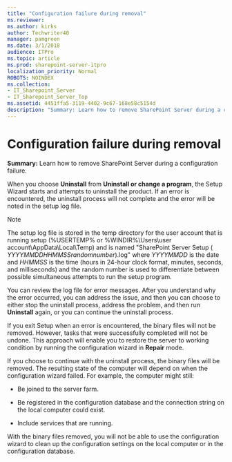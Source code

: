 ```yaml
---
title: "Configuration failure during removal"
ms.reviewer: 
ms.author: kirks
author: Techwriter40
manager: pamgreen
ms.date: 3/1/2018
audience: ITPro
ms.topic: article
ms.prod: sharepoint-server-itpro
localization_priority: Normal
ROBOTS: NOINDEX
ms.collection:
- IT_Sharepoint_Server
- IT_Sharepoint_Server_Top
ms.assetid: 4451ffa5-3119-4402-9c67-168e58c5154d
description: "Summary: Learn how to remove SharePoint Server during a configuration failure."
---
```


# Configuration failure during removal

 **Summary:** Learn how to remove SharePoint Server during a configuration failure. 
  
When you choose **Uninstall** from **Uninstall or change a program**, the Setup Wizard starts and attempts to uninstall the product. If an error is encountered, the uninstall process will not complete and the error will be noted in the setup log file.
  
> [!NOTE]
> The setup log file is stored in the temp directory for the user account that is running setup (%USERTEMP% or %WINDIR%\Users\user account\AppData\Local\Temp) and is named "SharePoint Server Setup ( _YYYYMMDDHHMMSSrandomnumber_).log" where  _YYYYMMDD_ is the date and  _HHMMSS_ is the time (hours in 24-hour clock format, minutes, seconds, and milliseconds) and the random number is used to differentiate between possible simultaneous attempts to run the setup program. 
  
You can review the log file for error messages. After you understand why the error occurred, you can address the issue, and then you can choose to either stop the uninstall process, address the problem, and then run **Uninstall** again, or you can continue the uninstall process. 
  
If you exit Setup when an error is encountered, the binary files will not be removed. However, tasks that were successfully completed will not be undone. This approach will enable you to restore the server to working condition by running the configuration wizard in **Repair** mode. 
  
If you choose to continue with the uninstall process, the binary files will be removed. The resulting state of the computer will depend on when the configuration wizard failed. For example, the computer might still:
  
- Be joined to the server farm.
    
- Be registered in the configuration database and the connection string on the local computer could exist.
    
- Include services that are running.
    
With the binary files removed, you will not be able to use the configuration wizard to clean up the configuration settings on the local computer or in the configuration database.
  


